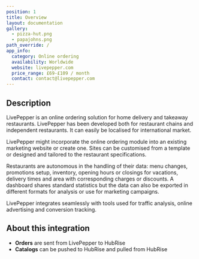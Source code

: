 ```yaml
---
position: 1
title: Overview
layout: documentation
gallery:
  - pizza-hut.png
  - papajohns.png
path_override: /
app_info:
  category: Online ordering
  availability: Worldwide
  website: livepepper.com
  price_range: £69-£109 / month
  contact: contact@livepepper.com
---
```


## Description

LivePepper is an online ordering solution for home delivery and takeaway restaurants. LivePepper has been developed both for restaurant chains and independent restaurants. It can easily be localised for international market.

LivePepper might incorporate the online ordering module into an existing marketing website or create one. Sites can be customised from a template or designed and tailored to the restaurant specifications. 

Restaurants are autonomous in the handling of their data: menu changes, promotions setup, inventory, opening hours or closings for vacations, delivery times and area with corresponding charges or discounts. A dashboard shares standard statistics but the data can also be exported in different formats for analysis or use for marketing campaigns.

LivePepper integrates seamlessly with tools used for traffic analysis, online advertising and conversion tracking.

## About this integration

- **Orders** are sent from LivePepper to HubRise
- **Catalogs** can be pushed to HubRise and pulled from HubRise
